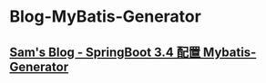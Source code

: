 # Blog-MyBatis-Generator
## [Sam's Blog - SpringBoot 3.4 配置 Mybatis-Generator](https://sam-blog/article/java/9)